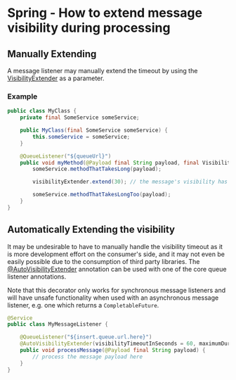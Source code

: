 # Spring - How to extend message visibility during processing

## Manually Extending

A message listener may manually extend the timeout by using the
[VisibilityExtender](../../../api/src/main/java/com/jashmore/sqs/processor/argument/VisibilityExtender.java) as a parameter.

### Example

```java
public class MyClass {
    private final SomeService someService;

    public MyClass(final SomeService someService) {
        this.someService = someService;
    }

    @QueueListener("${queueUrl}")
    public void myMethod(@Payload final String payload, final VisibilityExtender visibilityExtender) {
        someService.methodThatTakesLong(payload);

        visibilityExtender.extend(30); // the message's visibility has been extended by 30 seconds

        someService.methodThatTakesLongToo(payload);
    }
}

```

## Automatically Extending the visibility

It may be undesirable to have to manually handle the visibility timeout as it is more development effort on the consumer's side, and it may not even be easily
possible due to the consumption of third party libraries. The
[@AutoVisibilityExtender](../../../spring/spring-core/src/main/java/com/jashmore/sqs/spring/decorator/visibilityextender/AutoVisibilityExtender.java) annotation
can be used with one of the core queue listener annotations.

Note that this decorator only works for synchronous message listeners and will have unsafe functionality when used with an asynchronous message listener,
e.g. one which returns a `CompletableFuture`.

```java
@Service
public class MyMessageListener {

    @QueueListener("${insert.queue.url.here}")
    @AutoVisibilityExtender(visibilityTimeoutInSeconds = 60, maximumDurationInSeconds = 300, bufferTimeInSeconds = 10)
    public void processMessage(@Payload final String payload) {
        // process the message payload here
    }
}

```
